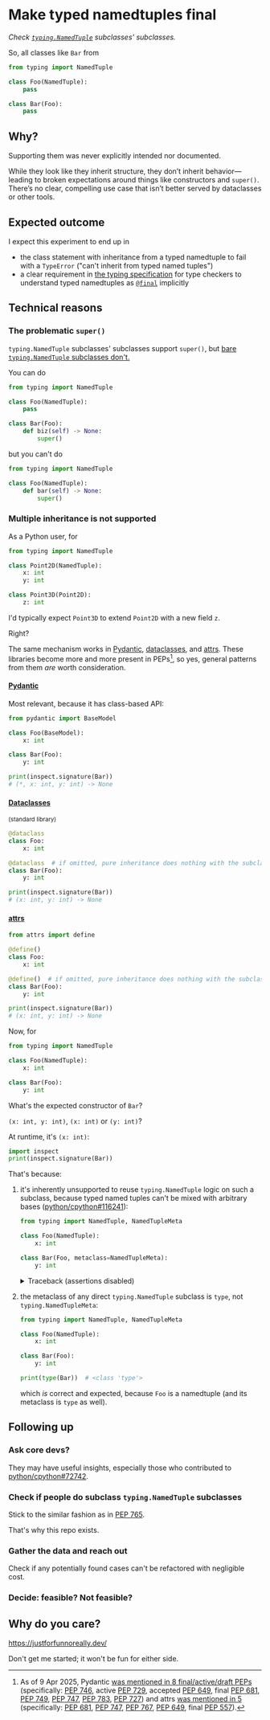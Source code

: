 # Make typed namedtuples final

_Check [`typing.NamedTuple`](https://docs.python.org/3/library/typing.html#typing.NamedTuple) subclasses' subclasses._

So, all classes like `Bar` from

```py
from typing import NamedTuple

class Foo(NamedTuple):
    pass

class Bar(Foo):
    pass
```

## Why?

Supporting them was never explicitly intended nor documented.

While they look like they inherit structure, they don’t inherit behavior—leading to broken expectations around things like constructors and `super()`.
There’s no clear, compelling use case that isn’t better served by dataclasses or other tools.

## Expected outcome

I expect this experiment to end up in
- the class statement with inheritance from a typed namedtuple to fail with a `TypeError` ("can't inherit from typed named tuples")
- a clear requirement in [the typing specification](https://typing.python.org/en/latest/spec/) for type checkers to understand typed namedtuples as [`@final`](https://docs.python.org/3/library/typing.html#typing.final) implicitly

## Technical reasons

### The problematic `super()`

`typing.NamedTuple` subclasses' subclasses support `super()`, but [bare `typing.NamedTuple` subclasses don't.](https://github.com/python/cpython/issues/85795#issuecomment-2655270750)

You can do

```py
from typing import NamedTuple

class Foo(NamedTuple):
    pass

class Bar(Foo):
    def biz(self) -> None:
        super()
```

but you can't do

```py
from typing import NamedTuple

class Foo(NamedTuple):
    def bar(self) -> None:
        super()
```

### Multiple inheritance is not supported

As a Python user, for

```py
from typing import NamedTuple

class Point2D(NamedTuple):
    x: int
    y: int

class Point3D(Point2D):
    z: int
```

I'd typically expect `Point3D` to extend `Point2D` with a new field `z`.

Right?

The same mechanism works in [Pydantic](#pydantic), [dataclasses](#dataclasses), and [attrs](#attrs).
These libraries become more and more present in PEPs[^1], so yes, general patterns from them _are_ worth consideration.

[^1]: As of 9 Apr 2025, Pydantic [was mentioned in 8 final/active/draft PEPs](https://github.com/search?q=repo%3Apython%2Fpeps+pydantic+%22Status%3A+%22&type=code) (specifically: [PEP 746](https://peps.python.org/pep-0746/), active [PEP 729](https://peps.python.org/pep-0729/), accepted [PEP 649](https://peps.python.org/pep-0649/), final [PEP 681](https://peps.python.org/pep-0681/), [PEP 749](https://peps.python.org/pep-0749/), [PEP 747](https://peps.python.org/pep-0747/), [PEP 783](https://peps.python.org/pep-0783/), [PEP 727](https://peps.python.org/pep-0727/)) and attrs [was mentioned in 5](https://github.com/search?q=repo%3Apython%2Fpeps%20attrs%20%22Status%3A%20%22%20&type=code) (specifically: [PEP 681](https://peps.python.org/pep-0681/), [PEP 747](https://peps.python.org/pep-0747/), [PEP 767](https://peps.python.org/pep-0767/), [PEP 649](https://peps.python.org/pep-0649/), final [PEP 557](https://peps.python.org/pep-0557/)).

#### [Pydantic](https://docs.pydantic.dev/latest/)

Most relevant, because it has class-based API:

```py
from pydantic import BaseModel

class Foo(BaseModel):
    x: int

class Bar(Foo):
    y: int

print(inspect.signature(Bar))
# (*, x: int, y: int) -> None
```

#### [Dataclasses](https://docs.python.org/3/library/dataclasses.html)
<small>(standard library)</small>

```py
@dataclass
class Foo:
    x: int

@dataclass  # if omitted, pure inheritance does nothing with the subclass
class Bar(Foo):
    y: int

print(inspect.signature(Bar))
# (x: int, y: int) -> None
```

#### [attrs](https://www.attrs.org/en/stable/)

```py
from attrs import define

@define()
class Foo:
    x: int

@define()  # if omitted, pure inheritance does nothing with the subclass
class Bar(Foo):
    y: int

print(inspect.signature(Bar))
# (x: int, y: int) -> None
```

Now, for

```py
from typing import NamedTuple

class Foo(NamedTuple):
    x: int

class Bar(Foo):
    y: int
```

What's the expected constructor of `Bar`?

`(x: int, y: int)`, `(x: int)` or `(y: int)`?

At runtime, it's `(x: int)`:

```py
import inspect
print(inspect.signature(Bar))
```

That's because:

1.  it's inherently unsupported to reuse `typing.NamedTuple` logic on such a subclass, because typed named tuples
    can't be mixed with arbitrary bases ([python/cpython#116241](https://github.com/python/cpython/issues/116241)):

    ```py
    from typing import NamedTuple, NamedTupleMeta

    class Foo(NamedTuple):
        x: int

    class Bar(Foo, metaclass=NamedTupleMeta):
        y: int
    ```

    <details>

    <summary>Traceback (assertions disabled)</summary>
    
    ```
    Traceback (most recent call last):
    File "/home/bswck/Python/cpython/t.py", line 6, in <module>
        class Bar(Foo, metaclass=NamedTupleMeta):
            y: int
    File "/home/bswck/Python/cpython/Lib/typing.py", line 2889, in __new__
        raise TypeError(
            'can only inherit from a NamedTuple type and Generic')
    TypeError: can only inherit from a NamedTuple type and Generic
    ```

    </details>

1.  the metaclass of any direct `typing.NamedTuple` subclass is `type`, not `typing.NamedTupleMeta`:

    ```py
    from typing import NamedTuple, NamedTupleMeta

    class Foo(NamedTuple):
        x: int

    class Bar(Foo):
        y: int

    print(type(Bar))  # <class 'type'>
    ```

    which _is_ correct and expected, because `Foo` is a namedtuple (and its metaclass is `type` as well).

## Following up

### Ask core devs?
They may have useful insights, especially those who contributed to [python/cpython#72742](https://github.com/python/cpython/issues/72742).

### Check if people do subclass `typing.NamedTuple` subclasses
Stick to the similar fashion as in [PEP 765](https://peps.python.org/pep-0765/).

That's why this repo exists.

### Gather the data and reach out
Check if any potentially found cases can't be refactored with negligible cost.

### Decide: feasible? Not feasible?

## Why do you care?

https://justforfunnoreally.dev/

Don't get me started; it won't be fun for either side.
